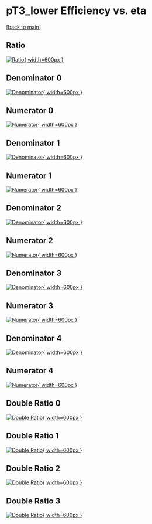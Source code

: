 # pT3_lower Efficiency vs. eta

[[back to main](./)]



## Ratio

[![Ratio](../mtv/var/pT3_lower_vtr_0_0_eff_eta.png){ width=600px }](../mtv/var/pT3_lower_vtr_0_0_eff_eta.pdf)

## Denominator 0

[![Denominator](../mtv/den/pT3_lower_vtr_0_0_eff_eta_den0.png){ width=600px }](../mtv/den/pT3_lower_vtr_0_0_eff_eta_den0.pdf)

## Numerator 0

[![Numerator](../mtv/num/pT3_lower_vtr_0_0_eff_eta_num0.png){ width=600px }](../mtv/num/pT3_lower_vtr_0_0_eff_eta_num0.pdf)

## Denominator 1

[![Denominator](../mtv/den/pT3_lower_vtr_0_0_eff_eta_den1.png){ width=600px }](../mtv/den/pT3_lower_vtr_0_0_eff_eta_den1.pdf)

## Numerator 1

[![Numerator](../mtv/num/pT3_lower_vtr_0_0_eff_eta_num1.png){ width=600px }](../mtv/num/pT3_lower_vtr_0_0_eff_eta_num1.pdf)

## Denominator 2

[![Denominator](../mtv/den/pT3_lower_vtr_0_0_eff_eta_den2.png){ width=600px }](../mtv/den/pT3_lower_vtr_0_0_eff_eta_den2.pdf)

## Numerator 2

[![Numerator](../mtv/num/pT3_lower_vtr_0_0_eff_eta_num2.png){ width=600px }](../mtv/num/pT3_lower_vtr_0_0_eff_eta_num2.pdf)

## Denominator 3

[![Denominator](../mtv/den/pT3_lower_vtr_0_0_eff_eta_den3.png){ width=600px }](../mtv/den/pT3_lower_vtr_0_0_eff_eta_den3.pdf)

## Numerator 3

[![Numerator](../mtv/num/pT3_lower_vtr_0_0_eff_eta_num3.png){ width=600px }](../mtv/num/pT3_lower_vtr_0_0_eff_eta_num3.pdf)

## Denominator 4

[![Denominator](../mtv/den/pT3_lower_vtr_0_0_eff_eta_den4.png){ width=600px }](../mtv/den/pT3_lower_vtr_0_0_eff_eta_den4.pdf)

## Numerator 4

[![Numerator](../mtv/num/pT3_lower_vtr_0_0_eff_eta_num4.png){ width=600px }](../mtv/num/pT3_lower_vtr_0_0_eff_eta_num4.pdf)

## Double Ratio 0

[![Double Ratio](../mtv/ratio/pT3_lower_vtr_0_0_eff_eta_ratio0.png){ width=600px }](../mtv/ratio/pT3_lower_vtr_0_0_eff_eta_ratio0.pdf)

## Double Ratio 1

[![Double Ratio](../mtv/ratio/pT3_lower_vtr_0_0_eff_eta_ratio1.png){ width=600px }](../mtv/ratio/pT3_lower_vtr_0_0_eff_eta_ratio1.pdf)

## Double Ratio 2

[![Double Ratio](../mtv/ratio/pT3_lower_vtr_0_0_eff_eta_ratio2.png){ width=600px }](../mtv/ratio/pT3_lower_vtr_0_0_eff_eta_ratio2.pdf)

## Double Ratio 3

[![Double Ratio](../mtv/ratio/pT3_lower_vtr_0_0_eff_eta_ratio3.png){ width=600px }](../mtv/ratio/pT3_lower_vtr_0_0_eff_eta_ratio3.pdf)

